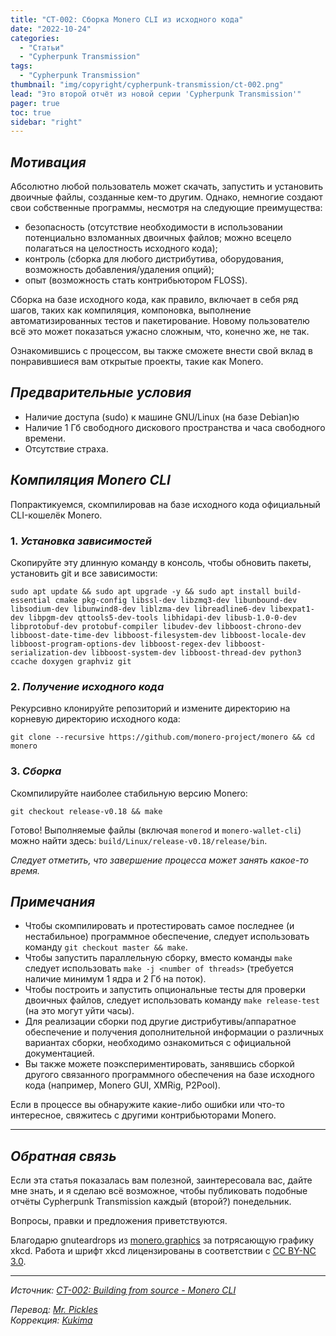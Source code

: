 ```yaml
---
title: "CT-002: Сборка Monero CLI из исходного кода"
date: "2022-10-24"
categories:
  - "Статьи"
  - "Cypherpunk Transmission"
tags:
  - "Cypherpunk Transmission"
thumbnail: "img/copyright/cypherpunk-transmission/ct-002.png"
lead: "Это второй отчёт из новой серии 'Cypherpunk Transmission'"
pager: true
toc: true
sidebar: "right"
---
```


## _Мотивация_

Абсолютно любой пользователь может скачать, запустить и установить двоичные файлы, созданные кем-то другим. Однако, немногие создают свои собственные программы, несмотря на следующие преимущества:
- безопасность (отсутствие необходимости в использовании потенциально взломанных двоичных файлов; можно всецело полагаться на целостность исходного кода);
- контроль (сборка для любого дистрибутива, оборудования, возможность добавления/удаления опций);
- опыт (возможность стать контрибьютором FLOSS).

Сборка на базе исходного кода, как правило, включает в себя ряд шагов, таких как компиляция, компоновка, выполнение автоматизированных тестов и пакетирование. Новому пользователю всё это может показаться ужасно сложным, что, конечно же, не так.

Ознакомившись с процессом, вы также сможете внести свой вклад в понравившиеся вам открытые проекты, такие как Monero.

## _Предварительные условия_

- Наличие доступа (sudo) к машине GNU/Linux (на базе Debian)ю
- Наличие 1 Гб свободного дискового пространства и часа свободного времени.
- Отсутствие страха.

## _Компиляция Monero CLI_

Попрактикуемся, скомпилировав на базе исходного кода официальный CLI-кошелёк Monero.

### 1. _Установка зависимостей_

Скопируйте эту длинную команду в консоль, чтобы обновить пакеты, установить git и все зависимости:

```
sudo apt update && sudo apt upgrade -y && sudo apt install build-essential cmake pkg-config libssl-dev libzmq3-dev libunbound-dev libsodium-dev libunwind8-dev liblzma-dev libreadline6-dev libexpat1-dev libpgm-dev qttools5-dev-tools libhidapi-dev libusb-1.0-0-dev libprotobuf-dev protobuf-compiler libudev-dev libboost-chrono-dev libboost-date-time-dev libboost-filesystem-dev libboost-locale-dev libboost-program-options-dev libboost-regex-dev libboost-serialization-dev libboost-system-dev libboost-thread-dev python3 ccache doxygen graphviz git
```

### 2. _Получение исходного кода_

Рекурсивно клонируйте репозиторий и измените директорию на корневую директорию исходного кода:

```
git clone --recursive https://github.com/monero-project/monero && cd monero
```

### 3. _Сборка_

Скомпилируйте наиболее стабильную версию Monero:

```
git checkout release-v0.18 && make
```

Готово! Выполняемые файлы (включая `monerod` и `monero-wallet-cli`) можно найти здесь: `build/Linux/release-v0.18/release/bin`.

_Следует отметить, что завершение процесса может занять какое-то время._

## _Примечания_

- Чтобы скомпилировать и протестировать самое последнее (и нестабильное) программное обеспечение, следует использовать команду `git checkout master && make`.
- Чтобы запустить параллельную сборку, вместо команды `make` следует использовать `make -j <number of threads>` (требуется наличие минимум 1 ядра и 2 Гб на поток).
- Чтобы построить и запустить опциональные тесты для проверки двоичных файлов, следует использовать команду `make release-test` (на это могут уйти часы).
- Для реализации сборки под другие дистрибутивы/аппаратное обеспечение и получения дополнительной информации о различных вариантах сборки, необходимо ознакомиться с официальной документацией.
- Вы также можете поэкспериментировать, занявшись сборкой другого связанного программного обеспечения на базе исходного кода (например, Monero GUI, XMRig, P2Pool).

Если в процессе вы обнаружите какие-либо ошибки или что-то интересное, свяжитесь с другими контрибьюторами Monero.

---

## _Обратная связь_

Если эта статья показалась вам полезной, заинтересовала вас, дайте мне знать, и я сделаю всё возможное, чтобы публиковать подобные отчёты Cypherpunk Transmission каждый (второй?) понедельник.

Вопросы, правки и предложения приветствуются.

Благодарю gnuteardrops из [monero.graphics](https://monero.graphics/) за потрясающую графику xkcd. Работа и шрифт xkcd лицензированы в соответствии с [CC BY-NC 3.0](https://github.com/ipython/xkcd-font/blob/master/LICENSE).

---

_Источник: [CT-002: Building from source - Monero CLI](https://monero.observer/cypherpunk-transmission-002-building-from-source-monero-cli/)_

_Перевод: [Mr. Pickles](https://t.me/v1docq47)_  
_Коррекция: [Kukima](https://t.me/Kukima)_

